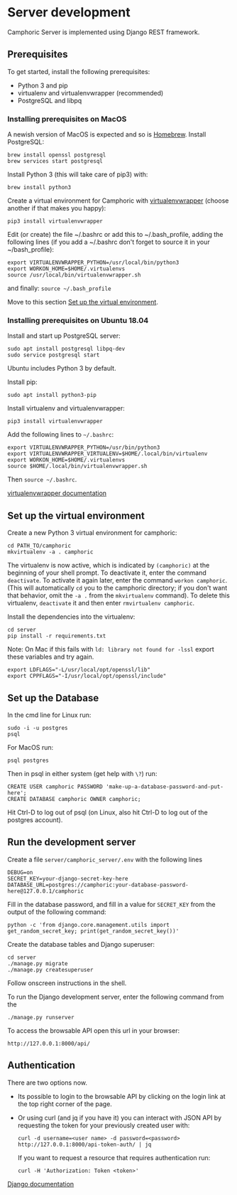 # Server development

Camphoric Server is implemented using Django REST framework.

## Prerequisites

To get started, install the following prerequisites:

- Python 3 and pip
- virtualenv and virtualenvwrapper (recommended)
- PostgreSQL and libpq

### Installing prerequisites on MacOS

A newish version of MacOS is expected and so is [Homebrew](https://brew.sh/).
Install PostgreSQL:
```
brew install openssl postgresql
brew services start postgresql
```

Install Python 3 (this will take care of pip3) with:
```
brew install python3
```

Create a virtual environment for Camphoric with [virtualenvwrapper](https://virtualenvwrapper.readthedocs.io/en/latest/) (choose another if that makes you happy):
```
pip3 install virtualenvwrapper
```
Edit (or create) the file ~/.bashrc or add this to ~/.bash_profile, adding the following lines (if you add a ~/.bashrc don't forget to source it in your ~/bash_profile):
```
export VIRTUALENVWRAPPER_PYTHON=/usr/local/bin/python3
export WORKON_HOME=$HOME/.virtualenvs
source /usr/local/bin/virtualenvwrapper.sh
```
and finally: `source ~/.bash_profile`

Move to this section [Set up the virtual environment](#set-up-the-virtual-environment).

### Installing prerequisites on Ubuntu 18.04

Install and start up PostgreSQL server:
```
sudo apt install postgresql libpq-dev
sudo service postgresql start
```

Ubuntu includes Python 3 by default.

Install pip:
```
sudo apt install python3-pip
```

Install virtualenv and virtualenvwrapper:
```
pip3 install virtualenvwrapper
```

Add the following lines to `~/.bashrc`:
```
export VIRTUALENVWRAPPER_PYTHON=/usr/bin/python3
export VIRTUALENVWRAPPER_VIRTUALENV=$HOME/.local/bin/virtualenv
export WORKON_HOME=$HOME/.virtualenvs
source $HOME/.local/bin/virtualenvwrapper.sh
```

Then `source ~/.bashrc`.

[virtualenvwrapper documentation](https://virtualenvwrapper.readthedocs.io/en/latest/index.html)

## Set up the virtual environment

Create a new Python 3 virtual environment for camphoric:
```
cd PATH_TO/camphoric
mkvirtualenv -a . camphoric
```

The virtualenv is now active, which is indicated by `(camphoric)` at the
beginning of your shell prompt. To deactivate it, enter the command
`deactivate`. To activate it again later, enter the command `workon camphoric`.
(This will automatically `cd` you to the camphoric directory; if you don't want
that behavior, omit the `-a .` from the `mkvirtualenv` command). To delete this
virtualenv, `deactivate` it and then enter `rmvirtualenv camphoric`.

Install the dependencies into the virtualenv:
```
cd server
pip install -r requirements.txt
```
Note: On Mac if this fails with `ld: library not found for -lssl` export these variables and try again.
```
export LDFLAGS="-L/usr/local/opt/openssl/lib"
export CPPFLAGS="-I/usr/local/opt/openssl/include"
```

## Set up the Database
In the cmd line
for Linux run:
```
sudo -i -u postgres
psql
```
For MacOS run:
```
psql postgres
```
Then in psql in either system (get help with `\?`) run:
```
CREATE USER camphoric PASSWORD 'make-up-a-database-password-and-put-here';
CREATE DATABASE camphoric OWNER camphoric;
```

Hit Ctrl-D to log out of psql (on Linux, also hit Ctrl-D to log out of the
postgres account).

## Run the development server

Create a file `server/camphoric_server/.env` with the following lines
```
DEBUG=on
SECRET_KEY=your-django-secret-key-here
DATABASE_URL=postgres://camphoric:your-database-password-here@127.0.0.1/camphoric
```
Fill in the database password, and fill in a value for `SECRET_KEY` from the
output of the following command:
```
python -c 'from django.core.management.utils import get_random_secret_key; print(get_random_secret_key())'
```

Create the database tables and Django superuser:
```
cd server
./manage.py migrate
./manage.py createsuperuser
```
Follow onscreen instructions in the shell.

To run the Django development server, enter the following command from the
```
./manage.py runserver
```
To access the browsable API open this url in your browser:
```
http://127.0.0.1:8000/api/
```

## Authentication

There are two options now.
* Its possible to login to the browsable API by clicking on the login link at the top right corner of the page.

* Or using curl (and jq if you have it) you can interact with JSON API by requesting the token for your previously created user with:
	```
	curl -d username=<user name> -d password=<password> http://127.0.0.1:8000/api-token-auth/ | jq
	```
	If you want to request a resource that requires authentication run:
	```
	curl -H 'Authorization: Token <token>'
	```



[Django documentation](https://docs.djangoproject.com/en/2.2/)

